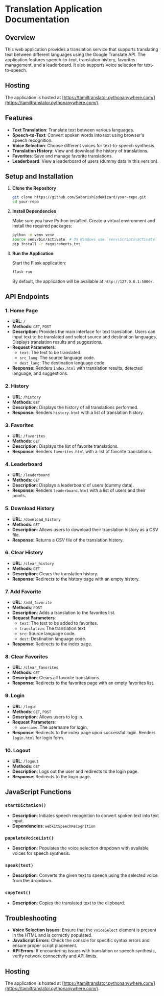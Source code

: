 

# Translation Application Documentation

## Overview

This web application provides a translation service that supports translating text between different languages using the Google Translate API. The application features speech-to-text, translation history, favorites management, and a leaderboard. It also supports voice selection for text-to-speech.

## Hosting

The application is hosted at [https://tamiltranslator.pythonanywhere.com/](https://tamiltranslator.pythonanywhere.com/).

## Features

- **Text Translation**: Translate text between various languages.
- **Speech-to-Text**: Convert spoken words into text using browser's speech recognition.
- **Voice Selection**: Choose different voices for text-to-speech synthesis.
- **Translation History**: View and download the history of translations.
- **Favorites**: Save and manage favorite translations.
- **Leaderboard**: View a leaderboard of users (dummy data in this version).

## Setup and Installation

1. **Clone the Repository**

   ```bash
   git clone https://github.com/SabarishCodeWizard/your-repo.git
   cd your-repo
   ```

2. **Install Dependencies**

   Make sure you have Python installed. Create a virtual environment and install the required packages:

   ```bash
   python -m venv venv
   source venv/bin/activate  # On Windows use `venv\Scripts\activate`
   pip install -r requirements.txt
   ```

3. **Run the Application**

   Start the Flask application:

   ```bash
   flask run
   ```

   By default, the application will be available at `http://127.0.0.1:5000/`.

## API Endpoints

### 1. **Home Page**

   - **URL**: `/`
   - **Methods**: `GET`, `POST`
   - **Description**: Provides the main interface for text translation. Users can input text to be translated and select source and destination languages. Displays translation results and suggestions.
   - **Request Parameters**:
     - `text`: The text to be translated.
     - `src_lang`: The source language code.
     - `dest_lang`: The destination language code.
   - **Response**: Renders `index.html` with translation results, detected language, and suggestions.

### 2. **History**

   - **URL**: `/history`
   - **Methods**: `GET`
   - **Description**: Displays the history of all translations performed.
   - **Response**: Renders `history.html` with a list of translation history.

### 3. **Favorites**

   - **URL**: `/favorites`
   - **Methods**: `GET`
   - **Description**: Displays the list of favorite translations.
   - **Response**: Renders `favorites.html` with a list of favorite translations.

### 4. **Leaderboard**

   - **URL**: `/leaderboard`
   - **Methods**: `GET`
   - **Description**: Displays a leaderboard of users (dummy data).
   - **Response**: Renders `leaderboard.html` with a list of users and their points.

### 5. **Download History**

   - **URL**: `/download_history`
   - **Methods**: `GET`
   - **Description**: Allows users to download their translation history as a CSV file.
   - **Response**: Returns a CSV file of the translation history.

### 6. **Clear History**

   - **URL**: `/clear_history`
   - **Methods**: `GET`
   - **Description**: Clears the translation history.
   - **Response**: Redirects to the history page with an empty history.

### 7. **Add Favorite**

   - **URL**: `/add_favorite`
   - **Methods**: `POST`
   - **Description**: Adds a translation to the favorites list.
   - **Request Parameters**:
     - `text`: The text to be added to favorites.
     - `translation`: The translation text.
     - `src`: Source language code.
     - `dest`: Destination language code.
   - **Response**: Redirects to the index page.

### 8. **Clear Favorites**

   - **URL**: `/clear_favorites`
   - **Methods**: `GET`
   - **Description**: Clears all favorite translations.
   - **Response**: Redirects to the favorites page with an empty favorites list.

### 9. **Login**

   - **URL**: `/login`
   - **Methods**: `GET`, `POST`
   - **Description**: Allows users to log in.
   - **Request Parameters**:
     - `username`: The username for login.
   - **Response**: Redirects to the index page upon successful login. Renders `login.html` for login form.

### 10. **Logout**

   - **URL**: `/logout`
   - **Methods**: `GET`
   - **Description**: Logs out the user and redirects to the login page.
   - **Response**: Redirects to the login page.

## JavaScript Functions

### `startDictation()`

- **Description**: Initiates speech recognition to convert spoken text into text input.
- **Dependencies**: `webkitSpeechRecognition`

### `populateVoiceList()`

- **Description**: Populates the voice selection dropdown with available voices for speech synthesis.

### `speak(text)`

- **Description**: Converts the given text to speech using the selected voice from the dropdown.

### `copyText()`

- **Description**: Copies the translated text to the clipboard.

## Troubleshooting

- **Voice Selection Issues**: Ensure that the `voiceSelect` element is present in the HTML and is correctly populated.
- **JavaScript Errors**: Check the console for specific syntax errors and ensure proper script placement.
- **API Errors**: If encountering issues with translation or speech synthesis, verify network connectivity and API limits.

## Hosting

The application is hosted at [https://tamiltranslator.pythonanywhere.com/](https://tamiltranslator.pythonanywhere.com/).

